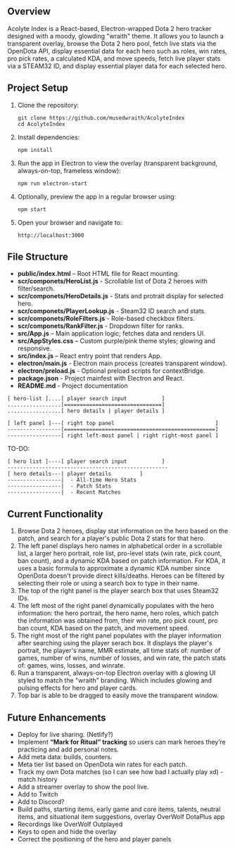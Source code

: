 ## Overview
Acolyte Index is a React-based, Electron-wrapped Dota 2 hero tracker designed with a moody, glowding "wraith" theme. It allows you to launch a transparent overlay, browse the Dota 2 hero pool, fetch live stats via the OpenDota API, display essential data for each hero such as roles, win rates, pro pick rates, a calculated KDA, and move speeds, fetch live player stats via a STEAM32 ID, and display essential player data for each selected hero.

## Project Setup
1. Clone the repository:
   ```
   git clone https://github.com/musedwraith/AcolyteIndex
   cd AcolyteIndex
   ```
2. Install dependencies:
   ```
   npm install
   ```
3. Run the app in Electron to view the overlay (transparent background, always-on-top, frameless window):
   ```
   npm run electron-start
   ```
4. Optionally, preview the app in a regular browser using:
   ```
   npm start
   ```
5. Open your browser and navigate to:
   ```
   http://localhost:3000
   ```

## File Structure
- **public/index.html** – Root HTML file for React mounting.
- **scr/componets/HeroList.js** - Scrollable list of Dota 2 heroes with filter/search.
- **scr/componets/HeroDetails.js** - Stats and protrait display for selected hero.
- **scr/componets/PlayerLookup.js** - Steam32 ID search and stats.
- **scr/componets/RoleFilters.js** - Role-based checkbox filters.
- **scr/componets/RankFilter.js** - Dropdown filter for ranks.
- **src/App.js** – Main application logic; fetches data and renders UI.
- **src/AppStyles.css** – Custom purple/pink theme styles; glowing and responsive.
- **src/index.js** – React entry point that renders App.
- **electron/main.js** - Electron main process (creates transparent window).
- **electron/preload.js** - Optional preload scripts for contextBridge.
- **package.json** - Project mainfest with Electron and React.
- **README.md** - Project documentation

```
[ hero-list ]....[ player search input           ]
.................[===============================]
.................[ hero details | player details ]
```

```
[ left panel ]---[ right top panel                                ]
-----------------[================================================]
-----------------[ right left-most panel | right right-most panel ]
```

TO-DO:
```
[ hero list ]----[ player search input           ]
---------------------------------------------------
[ hero details---| player details         ]
-----------------|  - All-time Hero Stats
-----------------|  - Patch Stats
-----------------|  - Recent Matches
```

## Current Functionality
1. Browse Dota 2 heroes, display stat information on the hero based on the patch, and search for a player's public Dota 2 stats for that hero.
2. The left panel displays hero names in alphabetical order in a scrollable list, a larger hero portrait, role list, pro-level stats (win rate, pick count, ban count), and a dynamic KDA based on patch information. For KDA, it uses a basic formula to approximate a dynamic KDA number since OpenDota doesn't provide direct kills/deaths. Heroes can be filtered by selecting their role or using a search box to type in their name.
3. The top of the right panel is the player search box that uses Steam32 IDs.
4. The left most of the right panel dynamically populates with the hero information: the hero portrait, the hero name, hero roles, which patch the information was obtained from, their win rate, pro pick count, pro ban count, KDA based on the patch, and movement speed.
5. The right most of the right panel populates with the player information after searching using the player serach box. It displays the player's portrait, the player's name, MMR estimate, all time stats of: number of games, number of wins, number of losses, and win rate, the patch stats of: games, wins, losses, and winrate.
6. Run a transparent, always-on-top Electron overlay with a glowing UI styled to match the "wraith" branding. Which includes glowing and pulsing effects for hero and player cards.
7. Top bar is able to be dragged to easily move the transparent window.

## Future Enhancements
- Deploy for live sharing. (Netlify?)
- Implement **“Mark for Ritual” tracking** so users can mark heroes they’re practicing and add personal notes.
- Add meta data: builds, counters.
- Meta tier list based on OpenDota win rates for each patch.
- Track my own Dota matches (so I can see how bad I actually play xd) - match history
- Add a streamer overlay to show the pool live.
- Add to Twitch
- Add to Discord?
- Build paths, starting items, early game and core items, talents, neutral items, and situational item suggestions, overlay OverWolf DotaPlus app
- Recordings like OverWolf Outplayed
- Keys to open and hide the overlay
- Correct the positioning of the hero and player panels